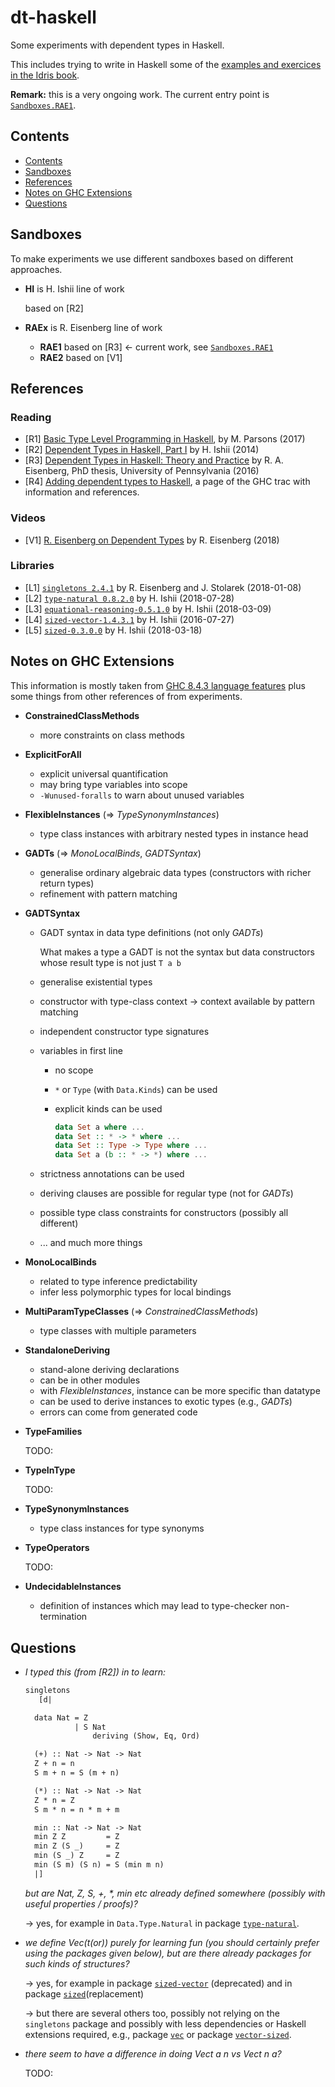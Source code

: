 # dt-haskell<!-- omit in toc -->


Some experiments with dependent types in Haskell.

This includes trying to write in Haskell some of the [examples and exercices in the Idris book](https://github.com/pascalpoizat/idris-book).

**Remark:** this is a very ongoing work. The current entry point is [`Sandboxes.RAE1`](src/Sandboxes/RAE1.hs).

## Contents

- [Contents](#contents)
- [Sandboxes](#sandboxes)
- [References](#references)
- [Notes on GHC Extensions](#notes-on-ghc-extensions)
- [Questions](#questions)

## Sandboxes

To make experiments we use different sandboxes based on different approaches.

- **HI** is H. Ishii line of work

	based on [R2]

- **RAEx** is R. Eisenberg line of work

	- **RAE1** based on [R3] &leftarrow; current work, see [`Sandboxes.RAE1`](src/Sandboxes/RAE1.hs)
	- **RAE2** based on [V1]
	
## References

### Reading<!-- omit in toc -->


- [R1] [Basic Type Level Programming in Haskell](http://www.parsonsmatt.org/2017/04/26/basic_type_level_programming_in_haskell.html), by M. Parsons (2017)
- [R2] [Dependent Types in Haskell, Part I](https://www.schoolofhaskell.com/user/konn/prove-your-haskell-for-great-safety/dependent-types-in-haskell) by H. Ishii (2014)
- [R3] [Dependent Types in Haskell: Theory and Practice](https://repository.brynmawr.edu/cgi/viewcontent.cgi?article=1074&context=compsci_pubs) by R. A. Eisenberg, PhD thesis, University of Pennsylvania (2016) 
- [R4] [Adding dependent types to Haskell](https://ghc.haskell.org/trac/ghc/wiki/DependentHaskell), a page of the GHC trac with information and references.

### Videos<!-- omit in toc -->


- [V1] [R. Eisenberg on Dependent Types](https://www.reddit.com/r/haskell/comments/8lkv6l/richard_eisenberg_speaks_on_dependent_types/) by R. Eisenberg (2018)

### Libraries<!-- omit in toc -->


- [L1] [`singletons 2.4.1`](https://hackage.haskell.org/package/singletons-2.4.1)
	by R. Eisenberg and J. Stolarek (2018-01-08)
- [L2] [`type-natural 0.8.2.0`](http://hackage.haskell.org/package/type-natural-0.8.2.0)
	by H. Ishii (2018-07-28)
- [L3] [`equational-reasoning-0.5.1.0`](http://hackage.haskell.org/package/equational-reasoning-0.5.1.0)
	by H. Ishii (2018-03-09)
- [L4] [`sized-vector-1.4.3.1`](https://hackage.haskell.org/package/sized-vector)
	by H. Ishii (2016-07-27)
- [L5] [`sized-0.3.0.0`](https://hackage.haskell.org/package/sized)
	by H. Ishii (2018-03-18)

## Notes on GHC Extensions

This information is mostly taken from [GHC 8.4.3 language features](https://downloads.haskell.org/~ghc/8.4.3/docs/html/users_guide/glasgow_exts.html) plus some things from other references of from experiments.

- **ConstrainedClassMethods**

	- more constraints on class methods

- **ExplicitForAll**
 
	- explicit universal quantification    
	- may bring type variables into scope
	- `-Wunused-foralls` to warn about unused variables

- **FlexibleInstances** (&Rightarrow; *TypeSynonymInstances*)

	- type class instances with arbitrary nested types in instance head

- **GADTs** (&Rightarrow; *MonoLocalBinds*, *GADTSyntax*)

	- generalise ordinary algebraic data types
     	(constructors with richer return types)
	- refinement with pattern matching

- **GADTSyntax**

	- GADT syntax in data type definitions (not only *GADTs*)
	
		What makes a type a GADT is not the syntax
       but data constructors whose result type is not just `T a b`

	- generalise existential types
	- constructor with type-class context
		&rightarrow; context available by pattern matching
	- independent constructor type signatures
	- variables in first line
		- no scope
		- `*` or `Type` (with `Data.Kinds`) can be used
		- explicit kinds can be used

	       ```haskell
	       data Set a where ...
	       data Set :: * -> * where ...
	       data Set :: Type -> Type where ...
	       data Set a (b :: * -> *) where ...
	       ```

	- strictness annotations can be used
	- deriving clauses are possible for regular type (not for *GADTs*)
	- possible type class constraints for constructors (possibly all different)
	- ... and much more things

- **MonoLocalBinds**

	- related to type inference predictability
	- infer less polymorphic types for local bindings

- **MultiParamTypeClasses** (&Rightarrow; *ConstrainedClassMethods*)

	- type classes with multiple parameters

- **StandaloneDeriving**

	- stand-alone deriving declarations
	- can be in other modules
	- with *FlexibleInstances*, instance can be more specific than datatype
	- can be used to derive instances to exotic types (e.g., *GADTs*)
	- errors can come from generated code

- **TypeFamilies**

	TODO:

- **TypeInType**

	TODO:

- **TypeSynonymInstances**

	- type class instances for type synonyms

- **TypeOperators**

	TODO:

- **UndecidableInstances**
 
	- definition of instances which may lead to type-checker non-termination

## Questions

- *I typed this (from [R2]) in to learn:*

	```haskell
	singletons
	   [d|
	
	  data Nat = Z
	           | S Nat
	               deriving (Show, Eq, Ord)
	
	  (+) :: Nat -> Nat -> Nat
	  Z + n = n
	  S m + n = S (m + n)
	
	  (*) :: Nat -> Nat -> Nat
	  Z * n = Z
	  S m * n = n * m + m
	
	  min :: Nat -> Nat -> Nat
	  min Z Z         = Z
	  min Z (S _)     = Z
	  min (S _) Z     = Z
	  min (S m) (S n) = S (min m n)
	  |]
	```

	*but are Nat, Z, S, +, \*, min etc already defined somewhere (possibly with useful properties / proofs)?*
  
  &rightarrow; yes, for example in `Data.Type.Natural` in package [`type-natural`](https://hackage.haskell.org/package/type-natural).
  
- *we define Vec(t(or)) purely for learning fun (you should certainly prefer using the packages given below), but are there already packages for such kinds of structures?*

  &rightarrow; yes, for example in package [`sized-vector`](https://hackage.haskell.org/package/sized-vector) (deprecated) and in package [`sized`](https://hackage.haskell.org/package/sized)(replacement)
  
  &rightarrow; but there are several others too, possibly not relying on the `singletons` package and possibly with less dependencies or Haskell extensions required, e.g., package [`vec`](https://hackage.haskell.org/package/vec) or package [`vector-sized`](https://hackage.haskell.org/package/vector-sized).

- *there seem to have a difference in doing Vect a n vs Vect n a?*

	TODO:
